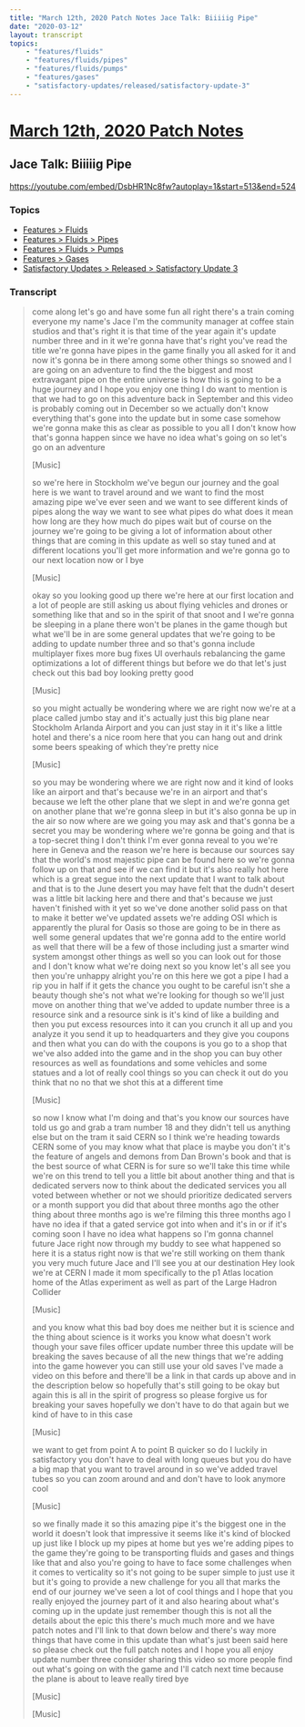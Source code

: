 ```yaml
---
title: "March 12th, 2020 Patch Notes Jace Talk: Biiiiig Pipe"
date: "2020-03-12"
layout: transcript
topics:
    - "features/fluids"
    - "features/fluids/pipes"
    - "features/fluids/pumps"
    - "features/gases"
    - "satisfactory-updates/released/satisfactory-update-3"
---
```

# [March 12th, 2020 Patch Notes](../2020-03-12.md)
## Jace Talk: Biiiiig Pipe
https://youtube.com/embed/DsbHR1Nc8fw?autoplay=1&start=513&end=524

### Topics
* [Features > Fluids](../topics/features/fluids.md)
* [Features > Fluids > Pipes](../topics/features/fluids/pipes.md)
* [Features > Fluids > Pumps](../topics/features/fluids/pumps.md)
* [Features > Gases](../topics/features/gases.md)
* [Satisfactory Updates > Released > Satisfactory Update 3](../topics/satisfactory-updates/released/satisfactory-update-3.md)

### Transcript

> come along let's go and have some fun all right there's a train coming everyone my name's Jace I'm the community manager at coffee stain studios and that's right it is that time of the year again it's update number three and in it we're gonna have that's right you've read the title we're gonna have pipes in the game finally you all asked for it and now it's gonna be in there among some other things so snowed and I are going on an adventure to find the the biggest and most extravagant pipe on the entire universe is how this is going to be a huge journey and I hope you enjoy one thing I do want to mention is that we had to go on this adventure back in September and this video is probably coming out in December so we actually don't know everything that's gone into the update but in some case somehow we're gonna make this as clear as possible to you all I don't know how that's gonna happen since we have no idea what's going on so let's go on an adventure
>
> [Music]
>
> so we're here in Stockholm we've begun our journey and the goal here is we want to travel around and we want to find the most amazing pipe we've ever seen and we want to see different kinds of pipes along the way we want to see what pipes do what does it mean how long are they how much do pipes wait but of course on the journey we're going to be giving a lot of information about other things that are coming in this update as well so stay tuned and at different locations you'll get more information and we're gonna go to our next location now or I bye
>
> [Music]
>
> okay so you looking good up there we're here at our first location and a lot of people are still asking us about flying vehicles and drones or something like that and so in the spirit of that snoot and I we're gonna be sleeping in a plane there won't be planes in the game though but what we'll be in are some general updates that we're going to be adding to update number three and so that's gonna include multiplayer fixes more bug fixes UI overhauls rebalancing the game optimizations a lot of different things but before we do that let's just check out this bad boy looking pretty good
>
> [Music]
>
> so you might actually be wondering where we are right now we're at a place called jumbo stay and it's actually just this big plane near Stockholm Arlanda Airport and you can just stay in it it's like a little hotel and there's a nice room here that you can hang out and drink some beers speaking of which they're pretty nice
>
> [Music]
>
> so you may be wondering where we are right now and it kind of looks like an airport and that's because we're in an airport and that's because we left the other plane that we slept in and we're gonna get on another plane that we're gonna sleep in but it's also gonna be up in the air so now where are we going you may ask and that's gonna be a secret you may be wondering where we're gonna be going and that is a top-secret thing I don't think I'm ever gonna reveal to you we're here in Geneva and the reason we're here is because our sources say that the world's most majestic pipe can be found here so we're gonna follow up on that and see if we can find it but it's also really hot here which is a great segue into the next update that I want to talk about and that is to the June desert you may have felt that the dudn't desert was a little bit lacking here and there and that's because we just haven't finished with it yet so we've done another solid pass on that to make it better we've updated assets we're adding OSI which is apparently the plural for Oasis so those are going to be in there as well some general updates that we're gonna add to the entire world as well that there will be a few of those including just a smarter wind system amongst other things as well so you can look out for those and I don't know what we're doing next so you know let's all see you then you're unhappy alright you're on this here we got a pipe I had a rip you in half if it gets the chance you ought to be careful isn't she a beauty though she's not what we're looking for though so we'll just move on another thing that we've added to update number three is a resource sink and a resource sink is it's kind of like a building and then you put excess resources into it can you crunch it all up and you analyze it you send it up to headquarters and they give you coupons and then what you can do with the coupons is you go to a shop that we've also added into the game and in the shop you can buy other resources as well as foundations and some vehicles and some statues and a lot of really cool things so you can check it out do you think that no no that we shot this at a different time
>
> [Music]
>
> so now I know what I'm doing and that's you know our sources have told us go and grab a tram number 18 and they didn't tell us anything else but on the tram it said CERN so I think we're heading towards CERN some of you may know what that place is maybe you don't it's the feature of angels and demons from Dan Brown's book and that is the best source of what CERN is for sure so we'll take this time while we're on this trend to tell you a little bit about another thing and that is dedicated servers now to think about the dedicated services you all voted between whether or not we should prioritize dedicated servers or a month support you did that about three months ago the other thing about three months ago is we're filming this three months ago I have no idea if that a gated service got into when and it's in or if it's coming soon I have no idea what happens so I'm gonna channel future Jace right now through my buddy to see what happened so here it is a status right now is that we're still working on them thank you very much future Jace and I'll see you at our destination Hey look we're at CERN I made it mom specifically to the p1 Atlas location home of the Atlas experiment as well as part of the Large Hadron Collider
>
> [Music]
>
> and you know what this bad boy does me neither but it is science and the thing about science is it works you know what doesn't work though your save files officer update number three this update will be breaking the saves because of all the new things that we're adding into the game however you can still use your old saves I've made a video on this before and there'll be a link in that cards up above and in the description below so hopefully that's still going to be okay but again this is all in the spirit of progress so please forgive us for breaking your saves hopefully we don't have to do that again but we kind of have to in this case
>
> [Music]
>
> we want to get from point A to point B quicker so do I luckily in satisfactory you don't have to deal with long queues but you do have a big map that you want to travel around in so we've added travel tubes so you can zoom around and and don't have to look anymore cool
>
> [Music]
>
> so we finally made it so this amazing pipe it's the biggest one in the world it doesn't look that impressive it seems like it's kind of blocked up just like I block up my pipes at home but yes we're adding pipes to the game they're going to be transporting fluids and gases and things like that and also you're going to have to face some challenges when it comes to verticality so it's not going to be super simple to just use it but it's going to provide a new challenge for you all that marks the end of our journey we've seen a lot of cool things and I hope that you really enjoyed the journey part of it and also hearing about what's coming up in the update just remember though this is not all the details about the epic this there's much much more and we have patch notes and I'll link to that down below and there's way more things that have come in this update than what's just been said here so please check out the full patch notes and I hope you all enjoy update number three consider sharing this video so more people find out what's going on with the game and I'll catch next time because the plane is about to leave really tired bye
>
> [Music]
>
> [Music]

